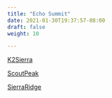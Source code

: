 ```yaml
---
title: "Echo Summit"
date: 2021-01-30T19:37:57-08:00
draft: false
weight: 10

---
```


<a target="_blank" href="/xmeyers/maps/K2Sierra.pdf">K2Sierra</a> 

<a target="_blank" href="/xmeyers/maps/ScoutPeak.pdf">ScoutPeak</a> 

<a target="_blank" href="/xmeyers/maps/SierraRidge.pdf">SierraRidge</a> 

